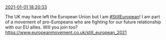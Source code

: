 [2021-01-01 18:20:33](https://mstdn.social/@hill_wanderer/105481845715264277)

The UK may have left the European Union but I am <a href="https://mstdn.social/tags/StillEuropean" class="mention hashtag" rel="tag">#StillEuropean</a>! I am part of a movement of pro-Europeans who are fighting for our future relationship with our EU allies. Will you join too? <a href="https://www.europeanmovement.co.uk/still_european_2021" target="_blank" rel="nofollow noopener noreferrer" translate="no">https://www.europeanmovement.co.uk/still_european_2021</a>